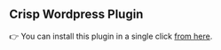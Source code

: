 ## Crisp Wordpress Plugin

👉 You can install this plugin in a single click [from here](https://crisp.chat/en/integrations/wordpress/).
